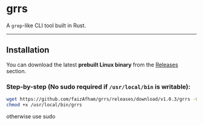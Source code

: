 # grrs

A `grep`-like CLI tool built in Rust.

---

##  Installation

You can download the latest **prebuilt Linux binary** from the [Releases]([https://github.com/faizAfham/grrs/releases](https://github.com/faizAfham/grrc/releases)) section.

###  Step-by-step (No sudo required if `/usr/local/bin` is writable):

```bash
wget https://github.com/faizAfham/grrs/releases/download/v1.0.3/grrs -O /usr/local/bin/grrs
chmod +x /usr/local/bin/grrs
```
otherwise use sudo
